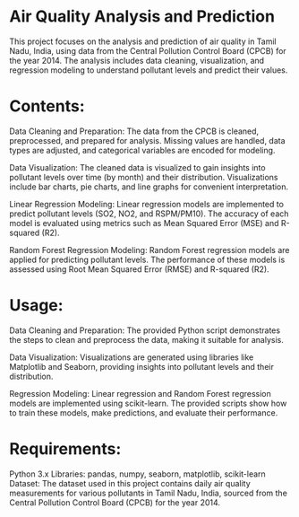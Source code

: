 # Air Quality Analysis and Prediction
This project focuses on the analysis and prediction of air quality in Tamil Nadu, India, using data from the Central Pollution Control Board (CPCB) for the year 2014. The analysis includes data cleaning, visualization, and regression modeling to understand pollutant levels and predict their values.

# Contents:
Data Cleaning and Preparation: The data from the CPCB is cleaned, preprocessed, and prepared for analysis. Missing values are handled, data types are adjusted, and categorical variables are encoded for modeling.

Data Visualization: The cleaned data is visualized to gain insights into pollutant levels over time (by month) and their distribution. Visualizations include bar charts, pie charts, and line graphs for convenient interpretation.

Linear Regression Modeling: Linear regression models are implemented to predict pollutant levels (SO2, NO2, and RSPM/PM10). The accuracy of each model is evaluated using metrics such as Mean Squared Error (MSE) and R-squared (R2).

Random Forest Regression Modeling: Random Forest regression models are applied for predicting pollutant levels. The performance of these models is assessed using Root Mean Squared Error (RMSE) and R-squared (R2).

# Usage:
Data Cleaning and Preparation: The provided Python script demonstrates the steps to clean and preprocess the data, making it suitable for analysis.

Data Visualization: Visualizations are generated using libraries like Matplotlib and Seaborn, providing insights into pollutant levels and their distribution.

Regression Modeling: Linear regression and Random Forest regression models are implemented using scikit-learn. The provided scripts show how to train these models, make predictions, and evaluate their performance.

# Requirements:
Python 3.x
Libraries: pandas, numpy, seaborn, matplotlib, scikit-learn
Dataset:
The dataset used in this project contains daily air quality measurements for various pollutants in Tamil Nadu, India, sourced from the Central Pollution Control Board (CPCB) for the year 2014.
